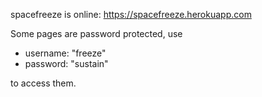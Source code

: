spacefreeze is online: https://spacefreeze.herokuapp.com

Some pages are password protected, use

* username: "freeze"
* password: "sustain"

to access them.
